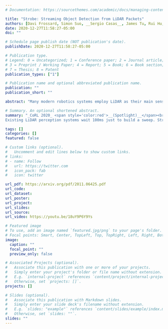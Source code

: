 ```yaml
---
# Documentation: https://sourcethemes.com/academic/docs/managing-content/

title: "Strobe: Streaming Object Detection from LiDAR Packets"
authors: [Davi Frossard, Simon Suo, __Sergio Casas__, James Tu, Rui Hu, Raquel Urtasun]
date: 2020-12-27T11:58:27-05:00
doi: ""

# Schedule page publish date (NOT publication's date).
publishDate: 2020-12-27T11:58:27-05:00

# Publication type.
# Legend: 0 = Uncategorized; 1 = Conference paper; 2 = Journal article;
# 3 = Preprint / Working Paper; 4 = Report; 5 = Book; 6 = Book section;
# 7 = Thesis; 8 = Patent
publication_types: ["1"]

# Publication name and optional abbreviated publication name.
publication: ""
publication_short: ""

abstract: "Many modern robotics systems employ LiDAR as their main sensing modality due to its geometrical richness. Rolling shutter LiDARs are particularly common, in which an array of lasers scans the scene from a rotating base. Points are emitted as a stream of packets, each covering a sector of the 360° coverage. Modern perception algorithms wait for the full sweep to be built before processing the data, which introduces an additional latency. For typical 10Hz LiDARs this will be 100ms. As a consequence, by the time an output is produced, it no longer accurately reflects the state of the world. This poses a challenge, as robotics applications require minimal reaction times, such that maneuvers can be quickly planned in the event of a safety-critical situation. In this paper we propose StrObe, a novel approach that minimizes latency by ingesting LiDAR packets and emitting a stream of detections without waiting for the full sweep to be built. StrObe reuses computations from previous packets and iteratively updates a latent spatial representation of the scene, which acts as a memory, as new evidence comes in, resulting in accurate low-latency perception. We demonstrate the effectiveness of our approach on a large scale real-world dataset, showing that StrObe far outperforms the state-of-the-art when latency is taken into account, and matches the performance in the traditional setting."

# Summary. An optional shortened abstract.
summary: "_CoRL 2020_ <span style='color:red'>__(Spotlight)__</span><br>
Existing LiDAR perception systems wait 100ms just to build a sweep. StrObe instead does streaming detection from LiDAR packets and achieve an end-to-end latency of 21ms"

tags: []
categories: []
featured: false

# Custom links (optional).
#   Uncomment and edit lines below to show custom links.
# links:
# - name: Follow
#   url: https://twitter.com
#   icon_pack: fab
#   icon: twitter

url_pdf: https://arxiv.org/pdf/2011.06425.pdf
url_code:
url_dataset:
url_poster:
url_project:
url_slides:
url_source:
url_video: https://youtu.be/18uY9P6Y9Ys

# Featured image
# To use, add an image named `featured.jpg/png` to your page's folder. 
# Focal points: Smart, Center, TopLeft, Top, TopRight, Left, Right, BottomLeft, Bottom, BottomRight.
image:
  caption: ""
  focal_point: ""
  preview_only: false

# Associated Projects (optional).
#   Associate this publication with one or more of your projects.
#   Simply enter your project's folder or file name without extension.
#   E.g. `internal-project` references `content/project/internal-project/index.md`.
#   Otherwise, set `projects: []`.
projects: []

# Slides (optional).
#   Associate this publication with Markdown slides.
#   Simply enter your slide deck's filename without extension.
#   E.g. `slides: "example"` references `content/slides/example/index.md`.
#   Otherwise, set `slides: ""`.
slides: ""
---
```

